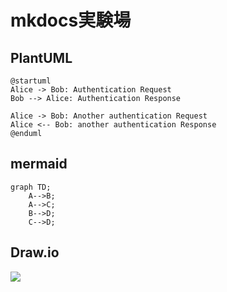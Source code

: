 # mkdocs実験場

## PlantUML

```plantuml
@startuml
Alice -> Bob: Authentication Request
Bob --> Alice: Authentication Response

Alice -> Bob: Another authentication Request
Alice <-- Bob: another authentication Response
@enduml
```

## mermaid 

```mermaid
graph TD;
    A-->B;
    A-->C;
    B-->D;
    C-->D;
```

## Draw.io

![](sample.drawio)

